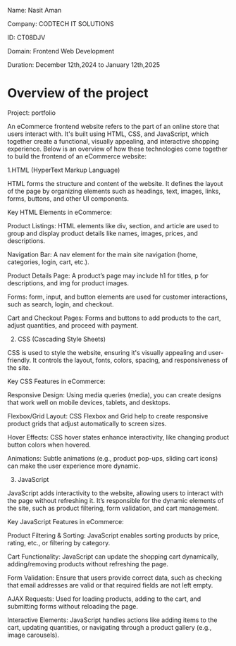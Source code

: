 Name: Nasit Aman

Company: CODTECH IT SOLUTIONS

ID: CT08DJV

Domain: Frontend Web Development

Duration: December 12th,2024 to January 12th,2025

# Overview of the project

Project: portfolio

An eCommerce frontend website refers to the part of an online store that users interact with. It's built using HTML, CSS, and JavaScript, which together create a functional, visually appealing, and interactive shopping experience. Below is an overview of how these technologies come together to build the frontend of an eCommerce website:

1.HTML (HyperText Markup Language)

HTML forms the structure and content of the website. It defines the layout of the page by organizing elements such as headings, text, images, links, forms, buttons, and other UI components.

Key HTML Elements in eCommerce:

Product Listings: HTML elements like div, section, and article are used to group and display product details like names, images, prices, and descriptions.

Navigation Bar: A nav element for the main site navigation (home, categories, login, cart, etc.).

Product Details Page: A product’s page may include h1 for titles, p for descriptions, and img for product images.

Forms: form, input, and button elements are used for customer interactions, such as search, login, and checkout.

Cart and Checkout Pages: Forms and buttons to add products to the cart, adjust quantities, and proceed with payment.

2. CSS (Cascading Style Sheets)

CSS is used to style the website, ensuring it's visually appealing and user-friendly. It controls the layout, fonts, colors, spacing, and responsiveness of the site.

Key CSS Features in eCommerce:

Responsive Design: Using media queries (media), you can create designs that work well on mobile devices, tablets, and desktops.

Flexbox/Grid Layout: CSS Flexbox and Grid help to create responsive product grids that adjust automatically to screen sizes.

Hover Effects: CSS hover states enhance interactivity, like changing product button colors when hovered.

Animations: Subtle animations (e.g., product pop-ups, sliding cart icons) can make the user experience more dynamic.

3. JavaScript

JavaScript adds interactivity to the website, allowing users to interact with the page without refreshing it. It’s responsible for the dynamic elements of the site, such as product filtering, form validation, and cart management.

Key JavaScript Features in eCommerce:

Product Filtering & Sorting: JavaScript enables sorting products by price, rating, etc., or filtering by category.

Cart Functionality: JavaScript can update the shopping cart dynamically, adding/removing products without refreshing the page.

Form Validation: Ensure that users provide correct data, such as checking that email addresses are valid or that required fields are not left empty.

AJAX Requests: Used for loading products, adding to the cart, and submitting forms without reloading the page.

Interactive Elements: JavaScript handles actions like adding items to the cart, updating quantities, or navigating through a product gallery (e.g., image carousels).


